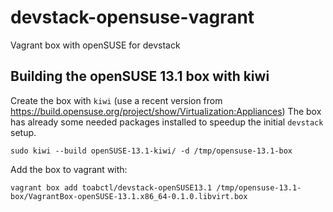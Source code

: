 # devstack-opensuse-vagrant

Vagrant box with openSUSE for devstack


## Building the openSUSE 13.1 box with kiwi

Create the box with `kiwi` (use a recent version from https://build.opensuse.org/project/show/Virtualization:Appliances)
The box has already some needed packages installed to speedup the initial `devstack` setup.

```
sudo kiwi --build openSUSE-13.1-kiwi/ -d /tmp/opensuse-13.1-box
```

Add the box to vagrant with:

```
vagrant box add toabctl/devstack-openSUSE13.1 /tmp/opensuse-13.1-box/VagrantBox-openSUSE-13.1.x86_64-0.1.0.libvirt.box
```
